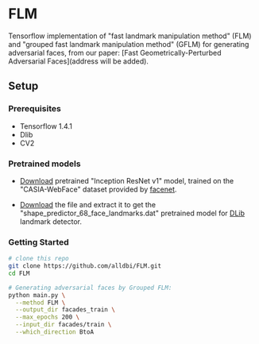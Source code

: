 # FLM 

Tensorflow implementation of "fast landmark manipulation method" (FLM) and "grouped fast landmark manipulation method" (GFLM) for generating adversarial faces, from our paper: [Fast Geometrically-Perturbed Adversarial Faces](address will be added).

## Setup

### Prerequisites
- Tensorflow 1.4.1
- Dlib 
- CV2

### Pretrained models
- [Download](https://drive.google.com/file/d/1R77HmFADxe87GmoLwzfgMu_HY0IhcyBz/view) pretrained "Inception ResNet v1" model, trained on the "CASIA-WebFace" dataset provided by [facenet](https://github.com/davidsandberg/facenet).

- [Download](http://dlib.net/files/shape_predictor_68_face_landmarks.dat.bz2) the file and extract it to get the "shape_predictor_68_face_landmarks.dat" pretrained model for [DLib](http://dlib.net/) landmark detector.

### Getting Started

```sh
# clone this repo
git clone https://github.com/alldbi/FLM.git
cd FLM

# Generating adversarial faces by Grouped FLM:
python main.py \
  --method FLM \
  --output_dir facades_train \
  --max_epochs 200 \
  --input_dir facades/train \
  --which_direction BtoA
```
